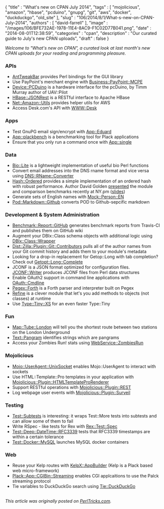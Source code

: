 {
   "title" : "What's new on CPAN July 2014",
   "tags" : [
      "mojolicious",
      "amazon",
      "hbase",
      "pcduino",
      "gnupg",
      "git",
      "aws",
      "docker",
      "duckduckgo",
      "old_site"
   ],
   "slug" : "106/2014/8/1/What-s-new-on-CPAN-July-2014",
   "authors" : [
      "david-farrell"
   ],
   "image" : "/images/106/BFE732AE-1978-11E4-8AC9-F1C02D77B041.png",
   "date" : "2014-08-01T12:38:59",
   "categories" : "cpan",
   "description" : "Our curated guide to July's new CPAN uploads",
   "draft" : false
}


*Welcome to "What's new on CPAN", a curated look at last month's new CPAN uploads for your reading and programming pleasure.*

### APIs

-   [AntTweakBar](https://metacpan.org/pod/AntTweakBar) provides Perl bindings for the GUI library
-   Use PayPoint's merchant engine with [Business::PayPoint::MCPE](https://metacpan.org/pod/Business::PayPoint::MCPE)
-   [Device::PCDuino](https://metacpan.org/pod/Device::PCDuino) is a hardware interface for the pcDuino, by Timm Murray author of UAV::Pilot
-   [HBase::JSONRest](https://metacpan.org/pod/HBase::JSONRest) is a RESTful interface to Apache HBase
-   [Net::Amazon::Utils](https://metacpan.org/pod/Net::Amazon::Utils) provides helper utils for AWS
-   Access Desk.com's API with [WWW::Desk](https://metacpan.org/pod/WWW::Desk)

### Apps

-   Test GnuPG email sign/encrypt with [App::Eduard](https://metacpan.org/pod/App::Eduard)
-   [App::plackbench](https://metacpan.org/pod/App::plackbench) is a benchmarking tool for Plack applications
-   Ensure that you only run a command once with [App::single](https://metacpan.org/pod/App::single)

### Data

-   [Bio::Lite](https://metacpan.org/pod/Bio::Lite) is a lightweight implementation of useful bio Perl functions
-   Convert email addresses into the DNS rname format and vice versa using [DNS::RName::Converter](https://metacpan.org/pod/DNS::RName::Converter)
-   [Hash::Ordered](https://metacpan.org/pod/Hash::Ordered) provides a simple implementation of an ordered hash with robust performance. Author David Golden [presented](https://www.youtube.com/watch?v=p4U6FWyRBoQ&feature=youtu.be) the module and comparison benchmarks recently at NY.pm ([slides](http://www.dagolden.com/wp-content/uploads/2009/04/Adventures-in-Optimization-NYpm-July-2014.pdf))
-   Generate sets of English names with [Mock::Person::EN](https://metacpan.org/pod/Mock::Person::EN)
-   [Pod::Markdown::Github](https://metacpan.org/pod/Pod::Markdown::Github) converts POD to Github-sepcific markdown

### Development & System Administration

-   [Benchmark::Report::GitHub](https://metacpan.org/pod/Benchmark::Report::GitHub) generates benchmark reports from Travis-CI and publishes them on GitHub wiki
-   Augment your DBIx::Class schema objects with additional logic using [DBIx::Class::Wrapper](https://metacpan.org/pod/DBIx::Class::Wrapper)
-   [Dist::Zilla::Plugin::Git::Contributors](https://metacpan.org/pod/Dist::Zilla::Plugin::Git::Contributors) pulls all of the author names from your Git commit history and adds them to your module's metadata
-   Looking for a drop-in replacement for Getop::Long with tab completion? Check out [Getopt::Long::Complete](https://metacpan.org/pod/Getopt::Long::Complete)
-   JCONF is a JSON format optimized for configuration files. [JCONF::Writer](https://metacpan.org/pod/JCONF::Writer) produces JCONF files from Perl data structures
-   Enable OAuth2 support in command line applications with [OAuth::Cmdline](https://metacpan.org/pod/OAuth::Cmdline)
-   [Pegex::Forth](https://metacpan.org/pod/Pegex::Forth) is a Forth parser and interpreter built on Pegex
-   [Refine](https://metacpan.org/pod/Refine) is a clever module that let's you add methods to objects (not classes) at runtime
-   Use [Type::Tiny::XS](https://metacpan.org/pod/Type::Tiny::XS) for an even faster Type::Tiny

### Fun

-   [Map::Tube::London](https://metacpan.org/pod/Map::Tube::London) will tell you the shortest route between two stations on the London Underground
-   [Text::Pangram](https://metacpan.org/pod/Text::Pangram) identifies strings which are pangrams
-   Access your Zombies Run! stats using [WebService::ZombiesRun](https://metacpan.org/pod/WebService::ZombiesRun)

### Mojolicious

-   [Mojo::UserAgent::UnixSocket](https://metacpan.org/pod/Mojo::UserAgent::UnixSocket) enables Mojo::UserAgent to interact with sockets
-   Use HTML::Template::Pro templates in your application with [Mojolicious::Plugin::HTMLTemplateProRenderer](https://metacpan.org/pod/Mojolicious::Plugin::HTMLTemplateProRenderer)
-   Support RESTful operations with [Mojolicious::Plugin::REST](https://metacpan.org/pod/Mojolicious::Plugin::REST)
-   Log webpage user events with [Mojolicious::Plugin::Surveil](https://metacpan.org/pod/Mojolicious::Plugin::Surveil)

### Testing

-   [Test::Subtests](https://metacpan.org/pod/Test::Subtests) is interesting: it wraps Test::More tests into subtests and can allow some of them to fail
-   Write RSpec - like tests for Rex with [Rex::Test::Spec](https://metacpan.org/pod/Rex::Test::Spec)
-   [Test::Deep::DateTime::RFC3339](https://metacpan.org/pod/Test::Deep::DateTime::RFC3339) tests that RFC3339 timestamps are within a certain tolerance
-   [Test::Docker::MySQL](https://metacpan.org/pod/Test::Docker::MySQL) launches MySQL docker containers

### Web

-   Reuse your Kelp routes with [KelpX::AppBuilder](https://metacpan.org/pod/KelpX::AppBuilder) (Kelp is a Plack based web micro-framework)
-   [Plack::App::CGIBin::Streaming](https://metacpan.org/pod/Plack::App::CGIBin::Streaming) enables CGI applcaitions to use the Palck streaming protocol
-   Tie variables to DuckDuckGo search using [Tie::DuckDuckGo](https://metacpan.org/pod/Tie::DuckDuckGo)


\
*This article was originally posted on [PerlTricks.com](http://perltricks.com).*
